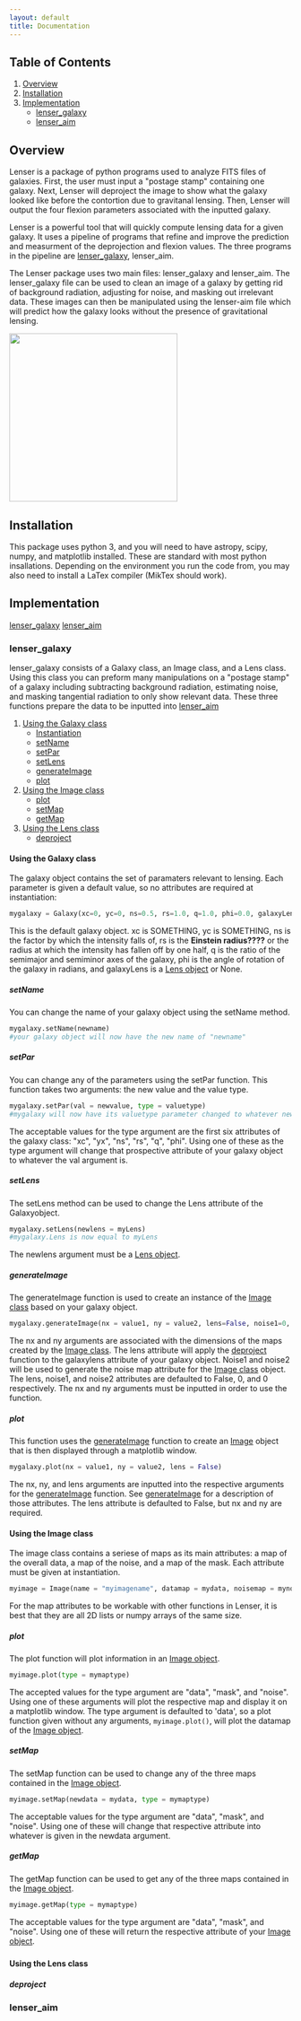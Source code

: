 ```yaml
---
layout: default
title: Documentation
---
```


## Table of Contents
1. [Overview](#overview)
2. [Installation](#installation)
3. [Implementation](#implementation)
    - [lenser_galaxy](#lenser_galaxy)
    - [lenser_aim](#lenser_galaxy)
    


## Overview
Lenser is a package of python programs used to analyze FITS files of galaxies. First, the user must input a "postage stamp" containing one galaxy. Next, Lenser will deproject the image to show what the galaxy looked like before the contortion due to gravitanal lensing. Then, Lenser will output the four flexion parameters associated with the inputted galaxy.

Lenser is a powerful tool that will quickly compute lensing data for a given galaxy. It uses a pipeline of programs that refine and improve the prediction and measurment of the deprojection and flexion values. The three programs in the pipeline are [lenser_galaxy](#lenser_galaxy), lenser_aim.


The Lenser package uses two main files: lenser_galaxy and lenser_aim. The lenser_galaxy file can be used to clean an image of a galaxy by getting rid of background radiation, adjusting for noise, and masking out irrelevant data. These images can then be manipulated using the lenser-aim file which will predict how the galaxy looks without the presence of gravitational lensing.

<img src="https://i.imgur.com/uFtAFu0.jpg" width="300">



## Installation
This package uses python 3, and you will need to have astropy, scipy, numpy, and matplotlib installed. These are standard with most python insallations. Depending on the environment you run the code from, you may also need to install a LaTex compiler (MikTex should work).
## Implementation
[lenser_galaxy](#lenser_galaxy)
[lenser_aim](#lenser_aim)

### lenser_galaxy
lenser_galaxy consists of a Galaxy class, an Image class, and a Lens class. Using this class you can preform many manipulations on a "postage stamp" of a galaxy including subtracting background radiation, estimating noise, and masking tangential radiation to only show relevant data. These three functions prepare the data to be inputted into [lenser_aim](#lenser_aim)
1. [Using the Galaxy class](#Galaxy)
    - [Instantiation](#Instantiationgalaxy)
    - [setName](#setName)
    - [setPar](#setPar)
    - [setLens](#setLens)
    - [generateImage](#generateImage)
    - [plot](#plotGalaxy)
2. [Using the Image class](#Image)
    - [plot](#plotImage)
    - [setMap](#setMap)
    - [getMap](#getMap)
3. [Using the Lens class](#Lens)
    - [deproject](#deproject)

#### Using the Galaxy class<a name="Galaxy"></a>
<a name="Instantiationgalaxy"></a>The galaxy object contains the set of paramaters relevant to lensing. Each parameter is given a default value, so no attributes are required at instantiation:
```python
mygalaxy = Galaxy(xc=0, yc=0, ns=0.5, rs=1.0, q=1.0, phi=0.0, galaxyLens=None)
```
This is the default galaxy object. xc is SOMETHING, yc is SOMETHING, ns is the factor by which the intensity falls of, rs is the **Einstein radius????** or the radius at which the intensity has fallen off by one half, q is the ratio of the semimajor and semiminor axes of the galaxy, phi is the angle of rotation of the galaxy in radians, and galaxyLens is a [Lens object](#Lens) or None.
    
##### setName
You can change the name of your galaxy object using the setName method.

```python
mygalaxy.setName(newname)
#your galaxy object will now have the new name of "newname"
```
##### setPar
You can change any of the parameters using the setPar function. This function takes two arguments: the new value and the value type.

```python
mygalaxy.setPar(val = newvalue, type = valuetype)
#mygalaxy will now have its valuetype parameter changed to whatever newvalue is
```

The acceptable values for the type argument are the first six attributes of the galaxy class: "xc", "yx", "ns", "rs", "q", "phi". Using one of these as the type argument will change that prospective attribute of your galaxy object to whatever the val argument is.
    
##### setLens
The setLens method can be used to change the Lens attribute of the Galaxyobject. 
```python
mygalaxy.setLens(newlens = myLens)
#mygalaxy.Lens is now equal to myLens
```
The newlens argument must be a [Lens object](#Lens).

##### generateImage
The generateImage function is used to create an instance of the [Image class](#Image) based on your galaxy object.
```python
mygalaxy.generateImage(nx = value1, ny = value2, lens=False, noise1=0, noise2=0)
```
The nx and ny arguments are associated with the dimensions of the maps created by the [Image class](#Image). The lens attribute will apply the [deproject](#deproject) function to the galaxylens attribute of your galaxy object. Noise1 and noise2 will be used to generate the noise map attribute for the [Image class](#Image) object. The lens, noise1, and noise2 attributes are defaulted to False, 0, and 0 respectively. The nx and ny arguments must be inputted in order to use the function. 

##### plot<a name="plotGalaxy"></a>
This function uses the [generateImage](#generateIamge) function to create an [Image](#Image) object that is then displayed through a matplotlib window.
```python
mygalaxy.plot(nx = value1, ny = value2, lens = False)
```
The nx, ny, and lens arguments are inputted into the respective arguments for the [generateImage](#generateImage) function. See [generateImage](#generateImage) for a description of those attributes. The lens attribute is defaulted to False, but nx and ny are required.


#### Using the Image class<a name="Image"></a>
<a name="InstantiationImage"></a>The image class contains a seriese of maps as its main attributes: a map of the overall data, a map of the noise, and a map of the mask. Each attribute must be given at instantiation. 
```python
myimage = Image(name = "myimagename", datamap = mydata, noisemap = mynoisedata, maskmap = mymaskdata)
```
For the map attributes to be workable with other functions in Lenser, it is best that they are all 2D lists or numpy arrays of the same size.
##### plot<a name="plotImage"></a>
The plot function will plot information in an [Image object](#Image).
```python
myimage.plot(type = mymaptype)
```
The accepted values for the type argument are "data", "mask", and "noise". Using one of these arguments will plot the respective map and display it on a matplotlib window. The type argument is defaulted to 'data', so a plot function given without any arguments, `myimage.plot()`, will plot the datamap of the [Image object](#Image).
##### setMap
The setMap function can be used to change any of the three maps contained in the [Image object](#Image). 
```python
myimage.setMap(newdata = mydata, type = mymaptype)
```
The acceptable values for the type argument are "data", "mask", and "noise". Using one of these will change that respective attribute into whatever is given in the newdata argument. 
##### getMap
The getMap function can be used to get any of the three maps contained in the [Image object](#Image). 
```python
myimage.getMap(type = mymaptype)
```
The acceptable values for the type argument are "data", "mask", and "noise". Using one of these will return the respective attribute of your [Image object](#Image).
#####

#### Using the Lens class<a name="Lens"></a>
##### deproject
### lenser_aim

